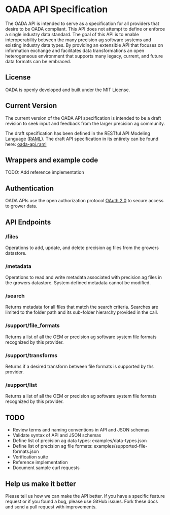 OADA API Specification
======================
The OADA API is intended to serve as a specification for all providers that desire to be OADA compliant. This API does not attempt to define or enforce a single industry data standard. The goal of this API is to enable interoperability between the many precision ag software systems and existing industry data types. By providing an extensible API that focuses on information exchange and facilitates data transformations an open heterogeneous environment that supports many legacy, current, and future data formats can be embraced.

## License
OADA is openly developed and built under the MIT License. 

## Current Version
The current version of the OADA API specification is intended to be a draft revision to seek input and feedback from the larger precision ag community.

The draft specification has been defined in the RESTful API Modeling Language ([RAML](http://raml.org/)). The draft API specification in its entirety can be found here: [oada-api.raml](oada-api.raml)

## Wrappers and example code
TODO: Add reference implementation

## Authentication
OADA APIs use the open authorization protocol [OAuth 2.0](http://oauth.net/2/) to secure access to grower data.

## API Endpoints

### /files
Operations to add, update, and delete precision ag files from the growers datastore.
    
### /metadata
Operations to read and write metadata associated with precision ag files in the growers datastore. System defined metadata cannot be modified.
    
### /search
Returns metadata for all files that match the search criteria. Searches are limited to the folder path and its sub-folder hierarchy provided in the call.
    
### /support/file_formats
Returns a list of all the OEM or precision ag software system file formats recognized by this provider.

### /support/transforms
Returns if a desired transform between file formats is supported by ths provider. 
      
### /support/list
Returns a list of all the OEM or precision ag software system file formats recognized by this provider.

## TODO
* Review terms and naming conventions in API and JSON schemas
* Validate syntax of API and JSON schemas
* Define list of precision ag data types: examples/data-types.json
* Define list of precision ag file formats: examples/supported-file-formats.json
* Verification suite
* Reference implementation
* Document sample curl requests

## Help us make it better
Please tell us how we can make the API better. If you have a specific feature request or if you found a bug, please use GitHub issues. Fork these docs and send a pull request with improvements. 
